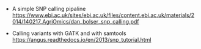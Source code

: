 
- A simple SNP calling pipaline
https://www.ebi.ac.uk/sites/ebi.ac.uk/files/content.ebi.ac.uk/materials/2014/140217_AgriOmics/dan_bolser_snp_calling.pdf

- Calling variants with GATK and with samtools  
https://angus.readthedocs.io/en/2013/snp_tutorial.html
